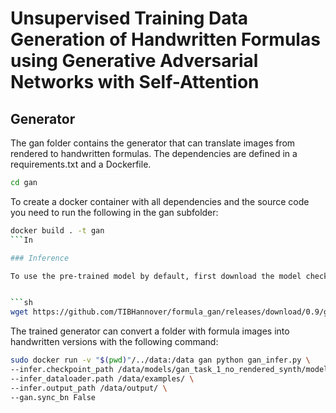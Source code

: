 # Unsupervised Training Data Generation of Handwritten Formulas using Generative Adversarial Networks with Self-Attention

## Generator

The gan folder contains the generator that can translate images from rendered to handwritten formulas. The dependencies are defined in a requirements.txt and a Dockerfile.

```sh
cd gan
```

To create a docker container with all dependencies and the source code you need to run the following in the gan subfolder:

```sh
docker build . -t gan 
```In

### Inference

To use the pre-trained model by default, first download the model checkpoint by running:


```sh 
wget https://github.com/TIBHannover/formula_gan/releases/download/0.9/gan_task_1_no_rendered_synth.model_300000.ckpt -O ../data/models/gan_task_1_no_rendered_synth/model_300000.ckpt
```

The trained generator can convert a folder with formula images into handwritten versions with the following command:

```sh
sudo docker run -v "$(pwd)"/../data:/data gan python gan_infer.py \
--infer.checkpoint_path /data/models/gan_task_1_no_rendered_synth/model_300000.ckpt \
--infer_dataloader.path /data/examples/ \
--infer.output_path /data/output/ \
--gan.sync_bn False
```